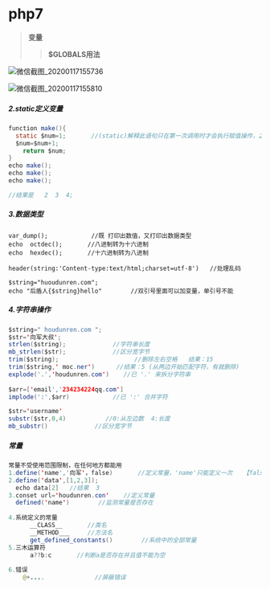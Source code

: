 #    php7

> **变量**
>
> > **$GLOBALS用法**

![微信截图_20200117155736](https://user-images.githubusercontent.com/53646119/72594425-4961ea80-3942-11ea-924d-112de3e53cea.png)

![微信截图_20200117155810](https://user-images.githubusercontent.com/53646119/72594452-5383e900-3942-11ea-89a7-4886576e4a71.png)

##### 2.static定义变量

~~~ java
function make(){
  static $num=1;       //(static)解释此语句只在第一次调用时才会执行赋值操作，之后都不会执行
  $num=$num+1;
    return $num;
}
echo make();
echo make();
echo make();

//结果是   2  3  4;
~~~

##### 3.数据类型

~~~ javaj
var_dump();            //既 打印出数值，又打印出数据类型
echo  octdec();       //八进制转为十六进制
echo  hexdec();       //十六进制转为八进制

header(string:'Content-type:text/html;charset=utf-8')   //处理乱码

$string="huoudunren.com";
echo "后盾人{$string}hello"        //双引号里面可以加变量，单引号不能
~~~

##### 4.字符串操作

~~~java
$string=" houdunren.com ";
$str='向军大叔';
strlen($string);             //字符串长度
mb_strlen($str);             //区分宽字节
trim($string);                     //删除左右空格   结果：15
trim($string,' moc.ner')      //结果：5 (从两边开始匹配字符，有就删除)
explode('.','houdunren.com')    //已 '.' 来拆分字符串
 
$arr=['email','234234224qq.com']
implode(':',$arr)            //已 ':' 合并字符

$str='username'
substr($str,0,4)           //0:从左边数  4:长度
mb_substr()             //区分宽字节
~~~

##### 常量

~~~ java 
常量不受使用范围限制，在任何地方都能用
1.define('name','向军'，false)       //定义常量，'name'只能定义一次   【false】是否区分daxiaoxie
2.define('data',[1,2,3]);
  echo data[2]   //结果  3
3.conset url='houdunren.con'    //定义常量
  defined('name')        //监测常量是否存在
      
4.系统定义的常量
      __CLASS__       //类名
      __METHOD___     //方法名
      get_defined_constants()        //系统中的全部常量
5.三木运算符
      a??b:c       //判断a是否存在并且值不能为空
          
6.错误
    @+....              //屏蔽错误
~~~





